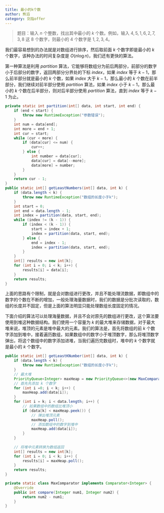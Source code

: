 ```yaml
---
title: 最小的k个数
author: 熊滔
category: 剑指offer
---
```


> 题目：输入 $n$ 个整数，找出其中最小的 $k$ 个数。例如，输入 $4, 5, 1, 6, 2, 7, 3, 8$ 这 $8$ 个数字，则最小的 $4$ 个数字是 $1, 2, 3, 4$。

我们最容易想到的办法就是对数组进行排序，然后取前面 $k$ 个数字即是最小的 $k$ 个数字，该种办法的时间复杂度是 $O(n \log n)$，我们还有更快的算法。

第一种算法是利用 $partition$ 算法，它能够将数组分为前后两部分，前部分的数字小于后部分的数字，返回两部分分界处的下标 $index$，如果 $index$ 等于 $k - 1$，那么前半部分就是最小的 $k$ 个数，如果 $index$ 大于 $k - 1$，那么最小的 $k$ 个数在前半部分，我们继续对前半部分使用 $partition$ 算法，如果 $index$ 小于 $k - 1$，那么最小的 $k$ 个数在后半部分，则对后半部分使用 $partition$ 算法，直到 $index$ 等于 $k - 1$ 为止。

```java
private static int partition(int[] data, int start, int end) {
    if (end < start) {
        throw new RuntimeException("参数错误");
    }
    int num = data[end];
    int more = end + 1;
    int cur = start;
    while (cur < more) {
        if (data[cur] <= num) {
            cur++;
        } else {
            int number = data[cur];
            data[cur] = data[--more];
            data[more] = number;
        }
    }
    return cur - 1;
}
public static int[] getLeastNumbers(int[] data, int k) {
    if (data.length < k) {
        throw new RuntimeException("数组的长度小于k");
    }
    int start = 0;
    int end = data.length - 1;
    int index = partition(data, start, end);
    while (index != (k - 1)) {
        if (index < (k - 1)) {
            start = index + 1;
            index = partition(data, start, end);
        } else {
            end = index - 1;
            index = partition(data, start, end);
        }
    }
    int[] results = new int[k];
    for (int i = 0; i < k; i++) {
        results[i] = data[i];
    }
    return results;
}
```

上面的思路有个限制，就是会对数组进行更改，并且不能处理流数据，即数组中的数字的个数在不断的增加，一般处理海量数据时，我们的数据是分批次读取的，数组的长度并不固定，但是上面的算法明显只能处理数组长度固定的情况。

下面介绍的算法可以处理海量数据，并且不会对原先的数组进行更改，这个算法要使用到堆这种数据结构。我们使用一个容量为 $k$ 的最大堆来存储数据，对于最大堆来说，堆顶的元素是堆中最大的元素。我们的算法是，首先将数组的前 $k$ 个数字添加到堆中，接着遍历数组，如果数组中的数字小于堆顶数字，那么将堆顶数字弹出，将这个数组中的数字添加进堆，当我们遍历完数组时，堆中的 $k$ 个数字就是最小的 $k$ 个数字。

```java
public static int[] getLeastKNumber(int[] data, int k) {
    if (data.length < k) {
        throw new RuntimeException("数组的长度小于k");
    }
    // 最大堆
    PriorityQueue<Integer> maxHeap = new PriorityQueue<>(new MaxComparator());
    // 首先先添加 k 个数字
    for (int i =0; i < k; i++) {
        maxHeap.add(data[i]);
    }
    for (int i = k; i < data.length; i++) {
        // 如果数组中的数组比堆顶小
        if (data[k] < maxHeap.peek()) {
            // 弹出堆顶元素
            maxHeap.poll();
            // 添加数组中的数字到堆中
            maxHeap.add(data[i]);
        }
    }
    
    // 将堆中元素转换为数组返回
    int[] results = new int[k];
    for (int i = 0; i < k; i++) {
        results[i] = maxHeap.poll();
    }
    return results;
}

private static class MaxComparator implements Comparator<Integer> {
    @Override
    public int compare(Integer num1, Integer num2) {
        return num2 - num1;
    }
}
```

<Disqus />